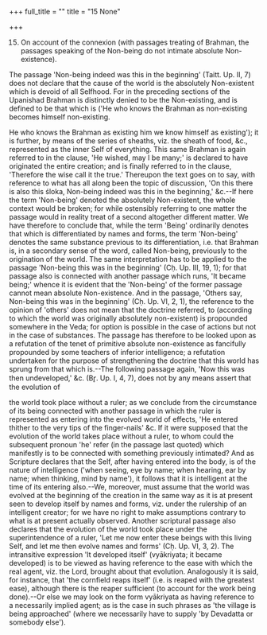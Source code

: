 +++
full_title = ""
title = "15 None"

+++


15. On account of the connexion (with passages treating of Brahman, the passages speaking of the Non-being do not intimate absolute Non-existence).

The passage 'Non-being indeed was this in the beginning' (Taitt. Up. II, 7) does not declare that the cause of the world is the absolutely Non-existent which is devoid of all Selfhood. For in the preceding sections of the Upanishad Brahman is distinctly denied to be the Non-existing, and is defined to be that which is ('He who knows the Brahman as non-existing becomes himself non-existing.

 He who knows the Brahman as existing him we know himself as existing'); it is further, by means of the series of sheaths, viz. the sheath of food, &c., represented as the inner Self of everything. This same Brahman is again referred to in the clause, 'He wished, may I be many;' is declared to have originated the entire creation; and is finally referred to in the clause, 'Therefore the wise call it the true.' Thereupon the text goes on to say, with reference to what has all along been the topic of discussion, 'On this there is also this śloka, Non-being indeed was this in the beginning,' &c.--If here the term 'Non-being' denoted the absolutely Non-existent, the whole context would be broken; for while ostensibly referring to one matter the passage would in reality treat of a second altogether different matter. We have therefore to conclude that, while the term 'Being' ordinarily denotes that which is differentiated by names and forms, the term 'Non-being' denotes the same substance previous to its differentiation, i.e. that Brahman is, in a secondary sense of the word, called Non-being, previously to the origination of the world. The same interpretation has to be applied to the passage 'Non-being this was in the beginning' (Cḥ. Up. III, 19, 1); for that passage also is connected with another passage which runs, 'It became being;' whence it is evident that the 'Non-being' of the former passage cannot mean absolute Non-existence. And in the passage, 'Others say, Non-being this was in the beginning' (Cḥ. Up. VI, 2, 1), the reference to the opinion of 'others' does not mean that the doctrine referred, to (according to which the world was originally absolutely non-existent) is propounded somewhere in the Veda; for option is possible in the case of actions but not in the case of substances. The passage has therefore to be looked upon as a refutation of the tenet of primitive absolute non-existence as fancifully propounded by some teachers of inferior intelligence; a refutation undertaken for the purpose of strengthening the doctrine that this world has sprung from that which is.--The following passage again, 'Now this was then undeveloped,' &c. (Br̥. Up. I, 4, 7), does not by any means assert that the evolution of

the world took place without a ruler; as we conclude from the circumstance of its being connected with another passage in which the ruler is represented as entering into the evolved world of effects, 'He entered thither to the very tips of the finger-nails' &c. If it were supposed that the evolution of the world takes place without a ruler, to whom could the subsequent pronoun 'he' refer (in the passage last quoted) which manifestly is to be connected with something previously intimated? And as Scripture declares that the Self, after having entered into the body, is of the nature of intelligence ('when seeing, eye by name; when hearing, ear by name; when thinking, mind by name'), it follows that it is intelligent at the time of its entering also.--We, moreover, must assume that the world was evolved at the beginning of the creation in the same way as it is at present seen to develop itself by names and forms, viz. under the rulership of an intelligent creator; for we have no right to make assumptions contrary to what is at present actually observed. Another scriptural passage also declares that the evolution of the world took place under the superintendence of a ruler, 'Let me now enter these beings with this living Self, and let me then evolve names and forms' (Cḥ. Up. VI, 3, 2). The intransitive expression 'It developed itself' (vyākriyata; it became developed) is to be viewed as having reference to the ease with which the real agent, viz. the Lord, brought about that evolution. Analogously it is said, for instance, that 'the cornfield reaps itself' (i.e. is reaped with the greatest ease), although there is the reaper sufficient (to account for the work being done).--Or else we may look on the form vyākriyata as having reference to a necessarily implied agent; as is the case in such phrases as 'the village is being approached' (where we necessarily have to supply 'by Devadatta or somebody else').

